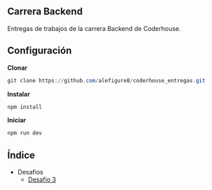 ## Carrera Backend
Entregas de trabajos de la carrera Backend de Coderhouse.

## Configuración
**Clonar**
```ps1
git clone https://github.com/alefigure8/coderhouse_entregas.git
```

**Instalar**
```ps1
npm install
```

**Iniciar**
```ps1
npm run dev
```
## Índice
- Desafios
  - [Desafio 3](https://github.com/alefigure8/coderhouse_entregas/tree/master/entrega_3)
